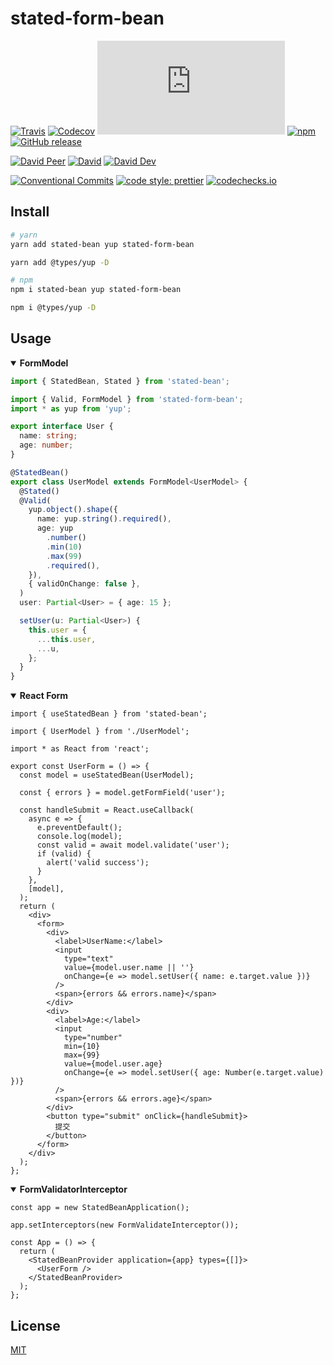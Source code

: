 # stated-form-bean

[![Travis](https://img.shields.io/travis/com/mjolnirjs/stated-form-bean.svg)](https://travis-ci.com/mjolnirjs/stated-form-bean)
[![Codecov](https://img.shields.io/codecov/c/gh/mjolnirjs/stated-form-bean)](https://codecov.io/gh/mjolnirjs/stated-form-bean)
[![type-coverage](https://img.shields.io/badge/dynamic/json.svg?label=type-coverage&prefix=%E2%89%A5&suffix=%&query=$.typeCoverage.atLeast&uri=https%3A%2F%2Fraw.githubusercontent.com%2Fmjolnirjs%2Fstated-form-bean%2Fmaster%2Fpackage.json)](https://github.com/plantain-00/type-coverage)
[![npm](https://img.shields.io/npm/v/stated-form-bean.svg)](https://www.npmjs.com/package/stated-form-bean)
[![GitHub release](https://img.shields.io/github/release/mjolnirjs/stated-form-bean)](https://github.com/mjolnirjs/stated-form-bean/releases)

[![David Peer](https://img.shields.io/david/peer/mjolnirjs/stated-form-bean.svg)](https://david-dm.org/mjolnirjs/stated-form-bean?type=peer)
[![David](https://img.shields.io/david/mjolnirjs/stated-form-bean.svg)](https://david-dm.org/mjolnirjs/stated-form-bean)
[![David Dev](https://img.shields.io/david/dev/mjolnirjs/stated-form-bean.svg)](https://david-dm.org/mjolnirjs/stated-form-bean?type=dev)

[![Conventional Commits](https://img.shields.io/badge/conventional%20commits-1.0.0-yellow.svg)](https://conventionalcommits.org)
[![code style: prettier](https://img.shields.io/badge/code_style-prettier-ff69b4.svg)](https://github.com/prettier/prettier)
[![codechecks.io](https://raw.githubusercontent.com/codechecks/docs/master/images/badges/badge-default.svg?sanitize=true)](https://codechecks.io)

## Install

```sh
# yarn
yarn add stated-bean yup stated-form-bean

yarn add @types/yup -D

# npm
npm i stated-bean yup stated-form-bean

npm i @types/yup -D
```

## Usage

<details open>
<summary><b>FormModel</b></summary>

```ts
import { StatedBean, Stated } from 'stated-bean';

import { Valid, FormModel } from 'stated-form-bean';
import * as yup from 'yup';

export interface User {
  name: string;
  age: number;
}

@StatedBean()
export class UserModel extends FormModel<UserModel> {
  @Stated()
  @Valid(
    yup.object().shape({
      name: yup.string().required(),
      age: yup
        .number()
        .min(10)
        .max(99)
        .required(),
    }),
    { validOnChange: false },
  )
  user: Partial<User> = { age: 15 };

  setUser(u: Partial<User>) {
    this.user = {
      ...this.user,
      ...u,
    };
  }
}
```

</details>

<details open>
<summary><b>React Form</b></summary>

```tsx
import { useStatedBean } from 'stated-bean';

import { UserModel } from './UserModel';

import * as React from 'react';

export const UserForm = () => {
  const model = useStatedBean(UserModel);

  const { errors } = model.getFormField('user');

  const handleSubmit = React.useCallback(
    async e => {
      e.preventDefault();
      console.log(model);
      const valid = await model.validate('user');
      if (valid) {
        alert('valid success');
      }
    },
    [model],
  );
  return (
    <div>
      <form>
        <div>
          <label>UserName:</label>
          <input
            type="text"
            value={model.user.name || ''}
            onChange={e => model.setUser({ name: e.target.value })}
          />
          <span>{errors && errors.name}</span>
        </div>
        <div>
          <label>Age:</label>
          <input
            type="number"
            min={10}
            max={99}
            value={model.user.age}
            onChange={e => model.setUser({ age: Number(e.target.value) })}
          />
          <span>{errors && errors.age}</span>
        </div>
        <button type="submit" onClick={handleSubmit}>
          提交
        </button>
      </form>
    </div>
  );
};
```

</details>

<details open>
<summary><b>FormValidatorInterceptor</b></summary>

```tsx
const app = new StatedBeanApplication();

app.setInterceptors(new FormValidateInterceptor());

const App = () => {
  return (
    <StatedBeanProvider application={app} types={[]}>
      <UserForm />
    </StatedBeanProvider>
  );
};
```

</details>

## License

[MIT](http://opensource.org/licenses/MIT)
